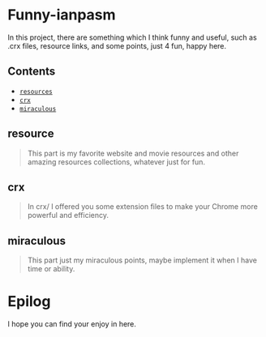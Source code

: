 # Funny-ianpasm

In this project, there are something which I think funny and useful, such as .crx files, resource links, and some points, just 4 fun, happy here.

## Contents

* [`resources`](#resource)
* [`crx`](#crx)
* [`miraculous`](#miraculous)


## resource

> This part is my favorite website and movie resources and other amazing resources collections, whatever just for fun.


## crx

> In crx/ I offered you some extension files to make your Chrome more powerful and efficiency.


## miraculous

> This part just my miraculous points, maybe implement it when I have time or ability.


# Epilog

I hope you can find your enjoy in here.


